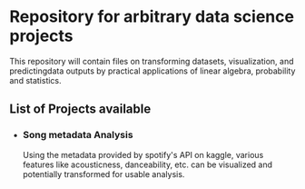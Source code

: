 # Repository for arbitrary data science projects

This repository will contain files on transforming datasets, visualization, and predictingdata outputs by practical applications of linear algebra, probability and statistics.

## List of Projects available
* ### Song metadata Analysis
    Using the metadata provided by spotify's API on kaggle, various features like 
    acousticness, danceability, etc. can be visualized and potentially transformed for 
    usable analysis.
